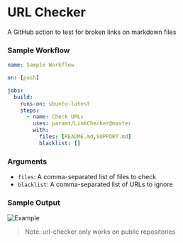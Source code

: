 # URL Checker
A GitHub action to test for broken links on markdown files

### Sample Workflow
```yml
name: Sample Workflow

on: [push]

jobs:
  build:
    runs-on: ubuntu-latest
    steps:
      - name: Check URLs
        uses: paramt/LinkChecker@master
        with:
          files: [README.md,SUPPORT.md]
          blacklist: []
```

### Arguments
 - `files`: A comma-separated list of files to check
 - `blacklist`: A comma-separated list of URLs to ignore

### Sample Output
![Example](https://i.imgur.com/35zldHS.png)

> Note: url-checker only works on public repositories
